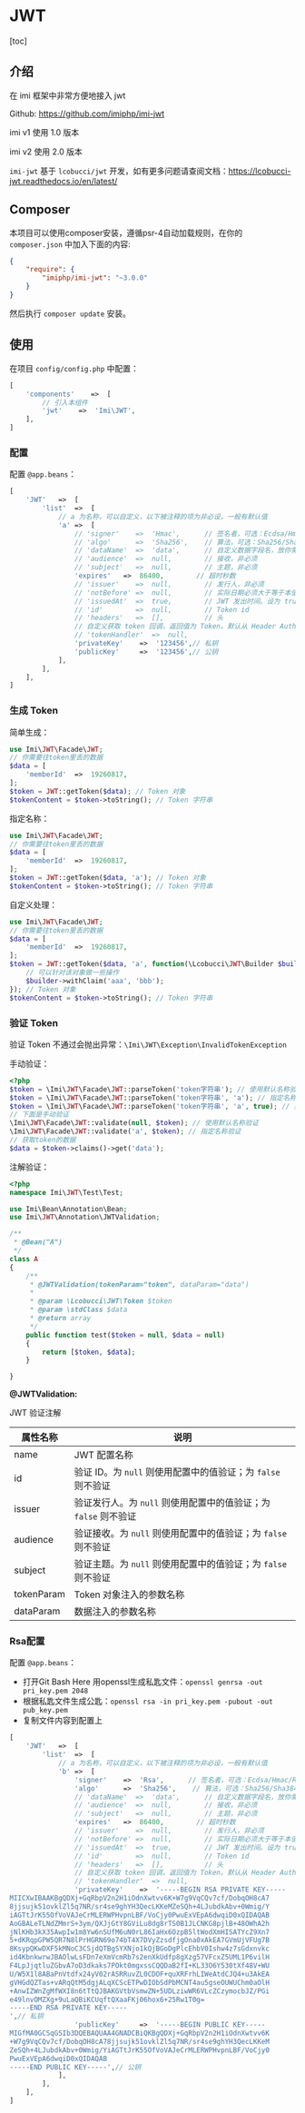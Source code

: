 # JWT

[toc]

## 介绍

在 imi 框架中非常方便地接入 jwt

Github: <https://github.com/imiphp/imi-jwt>

imi v1 使用 1.0 版本

imi v2 使用 2.0 版本

`imi-jwt` 基于 `lcobucci/jwt` 开发，如有更多问题请查阅文档：<https://lcobucci-jwt.readthedocs.io/en/latest/>

## Composer

本项目可以使用composer安装，遵循psr-4自动加载规则，在你的 `composer.json` 中加入下面的内容:

```json
{
    "require": {
        "imiphp/imi-jwt": "~3.0.0"
    }
}
```

然后执行 `composer update` 安装。

## 使用

在项目 `config/config.php` 中配置：

```php
[
    'components'    =>  [
        // 引入本组件
        'jwt'    =>  'Imi\JWT',
    ],
]
```

### 配置

配置 `@app.beans`：

```php
[
    'JWT'   =>  [
        'list'  =>  [
            // a 为名称，可以自定义，以下被注释的项为非必设，一般有默认值
            'a' =>  [
                // 'signer'    =>  'Hmac',      // 签名者，可选：Ecdsa/Hmac/Rsa
                // 'algo'      =>  'Sha256',    // 算法，可选：Sha256/Sha384/Sha512
                // 'dataName'  =>  'data',      // 自定义数据字段名，放你需要往token里丢的数据
                // 'audience'  =>  null,        // 接收，非必须
                // 'subject'   =>  null,        // 主题，非必须
                'expires'   =>  86400,        // 超时秒数
                // 'issuer'    =>  null,        // 发行人，非必须
                // 'notBefore' =>  null,        // 实际日期必须大于等于本值
                // 'issuedAt'  =>  true,        // JWT 发出时间。设为 true 则为当前时间；设为 false 不设置；其它值则直接写入
                // 'id'        =>  null,        // Token id
                // 'headers'   =>  [],          // 头
                // 自定义获取 token 回调，返回值为 Token。默认从 Header Authorization 中获取。
                // 'tokenHandler'  =>  null,
                'privateKey'    =>  '123456',// 私钥
                'publicKey'     =>  '123456',// 公钥
            ],
        ],
    ],
]
```

### 生成 Token

简单生成：

```php
use Imi\JWT\Facade\JWT;
// 你需要往token里丢的数据
$data = [
    'memberId'  =>  19260817,
];
$token = JWT::getToken($data); // Token 对象
$tokenContent = $token->toString(); // Token 字符串
```

指定名称：

```php
use Imi\JWT\Facade\JWT;
// 你需要往token里丢的数据
$data = [
    'memberId'  =>  19260817,
];
$token = JWT::getToken($data, 'a'); // Token 对象
$tokenContent = $token->toString(); // Token 字符串
```

自定义处理：

```php
use Imi\JWT\Facade\JWT;
// 你需要往token里丢的数据
$data = [
    'memberId'  =>  19260817,
];
$token = JWT::getToken($data, 'a', function(\Lcobucci\JWT\Builder $builder){
    // 可以针对该对象做一些操作
    $builder->withClaim('aaa', 'bbb');
}); // Token 对象
$tokenContent = $token->toString(); // Token 字符串
```

### 验证 Token

验证 Token 不通过会抛出异常：`\Imi\JWT\Exception\InvalidTokenException`

手动验证：

```php
<?php
$token = \Imi\JWT\Facade\JWT::parseToken('token字符串'); // 使用默认名称验证
$token = \Imi\JWT\Facade\JWT::parseToken('token字符串', 'a'); // 指定名称验证
$token = \Imi\JWT\Facade\JWT::parseToken('token字符串', 'a', true); // 获取时自带验证
// 下面是手动验证
\Imi\JWT\Facade\JWT::validate(null, $token); // 使用默认名称验证
\Imi\JWT\Facade\JWT::validate('a', $token); // 指定名称验证
// 获取token的数据
$data = $token->claims()->get('data');
```

注解验证：

```php
<?php
namespace Imi\JWT\Test\Test;

use Imi\Bean\Annotation\Bean;
use Imi\JWT\Annotation\JWTValidation;

/**
 * @Bean("A")
 */
class A
{
    /**
     * @JWTValidation(tokenParam="token", dataParam="data")
     *
     * @param \Lcobucci\JWT\Token $token
     * @param \stdClass $data
     * @return array
     */
    public function test($token = null, $data = null)
    {
        return [$token, $data];
    }

}
```

**@JWTValidation:**

JWT 验证注解

| 属性名称 | 说明 |
|-|-|
| name | JWT 配置名称 |
| id | 验证 ID。为 `null` 则使用配置中的值验证；为 `false` 则不验证 |
| issuer | 验证发行人。为 `null` 则使用配置中的值验证；为 `false` 则不验证 |
| audience | 验证接收。为 `null` 则使用配置中的值验证；为 `false` 则不验证 |
| subject | 验证主题。为 `null` 则使用配置中的值验证；为 `false` 则不验证 |
| tokenParam | Token 对象注入的参数名称 |
| dataParam | 数据注入的参数名称 |

### Rsa配置

配置 `@app.beans`：

- 打开Git Bash Here 用openssl生成私匙文件：`openssl genrsa -out pri_key.pem 2048`
- 根据私匙文件生成公匙：`openssl rsa -in pri_key.pem -pubout -out pub_key.pem`
- 复制文件内容到配置上

```php
[
    'JWT'   =>  [
        'list'  =>  [
            // a 为名称，可以自定义，以下被注释的项为非必设，一般有默认值
            'b' =>  [
                'signer'    =>  'Rsa',      // 签名者，可选：Ecdsa/Hmac/Rsa
                'algo'      =>  'Sha256',    // 算法，可选：Sha256/Sha384/Sha512
                // 'dataName'  =>  'data',      // 自定义数据字段名，放你需要往token里丢的数据
                // 'audience'  =>  null,        // 接收，非必须
                // 'subject'   =>  null,        // 主题，非必须
                'expires'   =>  86400,        // 超时秒数
                // 'issuer'    =>  null,        // 发行人，非必须
                // 'notBefore' =>  null,        // 实际日期必须大于等于本值
                // 'issuedAt'  =>  true,        // JWT 发出时间。设为 true 则为当前时间；设为 false 不设置；其它值则直接写入
                // 'id'        =>  null,        // Token id
                // 'headers'   =>  [],          // 头
                // 自定义获取 token 回调，返回值为 Token。默认从 Header Authorization 中获取。
                // 'tokenHandler'  =>  null,
                'privateKey'    =>  '-----BEGIN RSA PRIVATE KEY-----
MIICXwIBAAKBgQDXj+GqRbpV2n2H1iOdnXwtvv6K+W7g9VqCQv7cf/DobqOH8cA7
8jjsujk51ovklZl5q7NR/sr4se9ghYH3QecLKKeMZeSQh+4LJubdkAbv+0Wmig/Y
iAGTtJrK55OfVoVAJeCrMLERWPHvpnLBF/VoCjy0PwuExVEpA6dwqiD0xQIDAQAB
AoGBALeTLNdZMmrS+3ym/QXJjGtY8GViLu8dg8rTS0B1JLCNKG8pjlB+48OWhA2h
jNlKHb3kX35AwpIw1m8Yw6nSUfM6uN0rL86IaHx6OzpB5ltWodXmHISATYcZ9Xn7
5+dKRqpGPW5QR7N8lPrHGRN69o74bT4X7DVyZzsdfjgOna0xAkEA7GVmUjVFUg7B
8KsypQKwDXF5kMNoC3CSjdQTBgSYXNjo1kQjBGoDgPlcEhbV0Ishw4z7sGdxnvkc
id4KbnkwrwJBAOlwLsFDn7eXmVcmRb7s2enXkUdfp8gXzg57VFcxZ5UML1P6vilH
F4LpJjqtluZGbvA7oD3dkaks7POkt0mgxssCQQDaB2fI+KL33O6Y530tXf48V+WU
U/W5X1l8ABaPnVtdfx24yV02rASRRuvZL0CDOF+quXRFrhLIWeAtdCJQ4+u3AkEA
gVHGdQZTas+vARqQtM5dgjALqXCScETPwDIObSdPbMCNT4au5gseOUWUChm0aOlH
+AnwIZWnZgMfWXI8n6tTtQJBAKGVtbVsmwZN+5UDLziwWR6VLcZCzymocbJZ/PGi
e49lnvOMZXg+9uLaQBiKCUqftQXaaFKj06hox6+25Rw1T0g=
-----END RSA PRIVATE KEY-----
',// 私钥
                'publicKey'     =>  '-----BEGIN PUBLIC KEY-----
MIGfMA0GCSqGSIb3DQEBAQUAA4GNADCBiQKBgQDXj+GqRbpV2n2H1iOdnXwtvv6K
+W7g9VqCQv7cf/DobqOH8cA78jjsujk51ovklZl5q7NR/sr4se9ghYH3QecLKKeM
ZeSQh+4LJubdkAbv+0Wmig/YiAGTtJrK55OfVoVAJeCrMLERWPHvpnLBF/VoCjy0
PwuExVEpA6dwqiD0xQIDAQAB
-----END PUBLIC KEY-----',// 公钥
            ],
        ],
    ],
]
```
